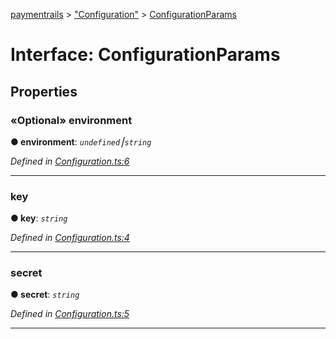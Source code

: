 [paymentrails](../README.md) > ["Configuration"](../modules/_configuration_.md) > [ConfigurationParams](../interfaces/_configuration_.configurationparams.md)



# Interface: ConfigurationParams


## Properties
<a id="environment"></a>

### «Optional» environment

**●  environment**:  *`undefined`⎮`string`* 

*Defined in [Configuration.ts:6](https://github.com/PaymentRails/javascript-sdk/blob/e46ce8e/lib/Configuration.ts#L6)*





___

<a id="key"></a>

###  key

**●  key**:  *`string`* 

*Defined in [Configuration.ts:4](https://github.com/PaymentRails/javascript-sdk/blob/e46ce8e/lib/Configuration.ts#L4)*





___

<a id="secret"></a>

###  secret

**●  secret**:  *`string`* 

*Defined in [Configuration.ts:5](https://github.com/PaymentRails/javascript-sdk/blob/e46ce8e/lib/Configuration.ts#L5)*





___



